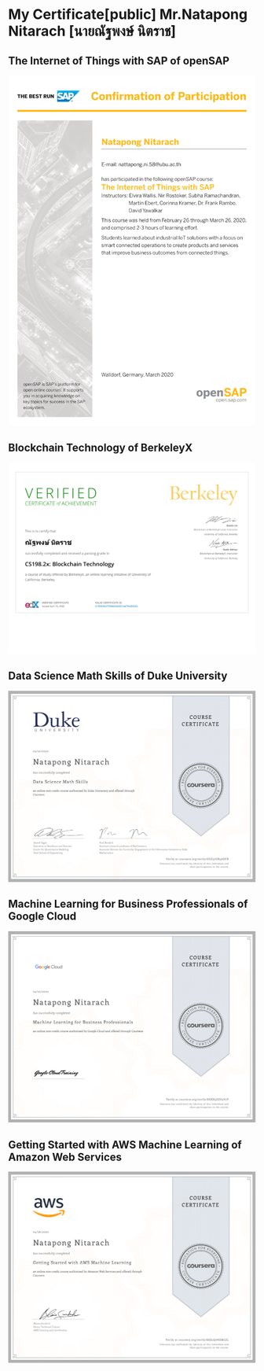 My Certificate[public] 
Mr.Natapong Nitarach [นายณัฐพงษ์ นิตราช]
=========================================
## The Internet of Things with SAP of openSAP
<p align="center"><img src="https://raw.githubusercontent.com/natnaov8/Certificate_NatapongNitarach/master/Certificate/png/iot4_ConfirmationOfParticipation-1.png"></p>

## Blockchain Technology of BerkeleyX
<p align="center"><img src="https://raw.githubusercontent.com/natnaov8/Certificate_NatapongNitarach/master/Certificate/png/BerkeleyX%20CS198.2x%20Certificate%20_%20edX-1.png"></p>

## Data Science Math Skills of Duke University
<p align="center"><img src="https://raw.githubusercontent.com/natnaov8/Certificate_NatapongNitarach/master/Certificate/png/Coursera%20GUZ37UR5ADFX-1.png"></p>

## Machine Learning for Business Professionals of Google Cloud
<p align="center"><img src="https://raw.githubusercontent.com/natnaov8/Certificate_NatapongNitarach/master/Certificate/png/Coursera%20KXXX5EEU5V7V-1.png"></p>

## Getting Started with AWS Machine Learning of Amazon Web Services
<p align="center"><img src="https://raw.githubusercontent.com/natnaov8/Certificate_NatapongNitarach/master/Certificate/png/Coursera%20RKK2Q7NZMLZL-1.png"></p>

